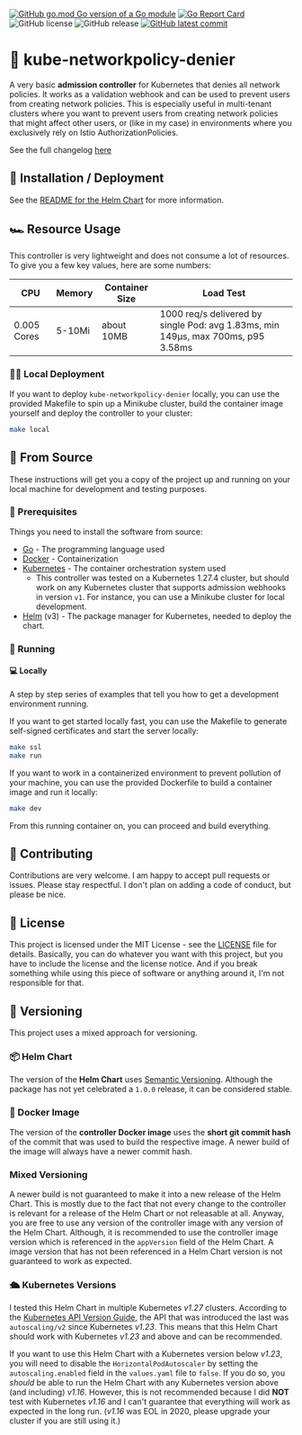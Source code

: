 [![GitHub go.mod Go version of a Go module](https://img.shields.io/github/go-mod/go-version/torbendury/kube-networkpolicy-denier.svg)](https://github.com/torbendury/kube-networkpolicy-denier)
[![Go Report Card](https://goreportcard.com/badge/github.com/torbendury/kube-networkpolicy-denier)](https://goreportcard.com/report/github.com/torbendury/kube-networkpolicy-denier)
![GitHub license](https://img.shields.io/github/license/torbendury/kube-networkpolicy-denier.svg)
![GitHub release](https://img.shields.io/github/release/torbendury/kube-networkpolicy-denier.svg)
[![GitHub latest commit](https://badgen.net/github/last-commit/torbendury/kube-networkpolicy-denier)](https://GitHub.com/torbendury/kube-networkpolicy-denier/commit/)

# 👮 kube-networkpolicy-denier

A very basic **admission controller** for Kubernetes that denies all network policies. It works as a validation webhook and can be used to prevent users from creating network policies. This is especially useful in multi-tenant clusters where you want to prevent users from creating network policies that might affect other users, or (like in my case) in environments where you exclusively rely on Istio AuthorizationPolicies.

See the full changelog [here](https://github.com/torbendury/kube-networkpolicy-denier/blob/main/CHANGELOG.md)

## 🚀 Installation / Deployment

See the [README for the Helm Chart](helm/kube-networkpolicy-denier/README.md) for more information.

## 🏎️ Resource Usage

This controller is very lightweight and does not consume a lot of resources. To give you a few key values, here are some numbers:

| CPU | Memory | Container Size | Load Test |
| ---------- | ------------- | -------------------- | --------- |
| 0.005 Cores | 5-10Mi | about 10MB | 1000 req/s delivered by single Pod: avg 1.83ms, min 149µs, max 700ms, p95 3.58ms |

### 🧑‍💻 Local Deployment

If you want to deploy `kube-networkpolicy-denier` locally, you can use the provided Makefile to spin up a Minikube cluster, build the container image yourself and deploy the controller to your cluster:

```bash
make local
```

## 📝 From Source

These instructions will get you a copy of the project up and running on your local machine for development and testing purposes.

### 💾 Prerequisites

Things you need to install the software from source:

- [Go](https://go.dev/doc/install) - The programming language used
- [Docker](https://docs.docker.com/get-docker/) - Containerization
- [Kubernetes](https://kubernetes.io/docs/tasks/tools/) - The container orchestration system used
  - This controller was tested on a Kubernetes 1.27.4 cluster, but should work on any Kubernetes cluster that supports admission webhooks in version `v1`. For instance, you can use a Minikube cluster for local development.
- [Helm](https://helm.sh/docs/intro/install/) (v3) - The package manager for Kubernetes, needed to deploy the chart.

### 🏃 Running

#### 💻 Locally

A step by step series of examples that tell you how to get a development environment running.

If you want to get started locally fast, you can use the Makefile to generate self-signed certificates and start the server locally:

```bash
make ssl
make run
```

If you want to work in a containerized environment to prevent pollution of your machine, you can use the provided Dockerfile to build a container image and run it locally:

```bash
make dev
```

From this running container on, you can proceed and build everything.

## 🤝 Contributing

Contributions are very welcome. I am happy to accept pull requests or issues. Please stay respectful. I don't plan on adding a code of conduct, but please be nice.

## 📜 License

This project is licensed under the MIT License - see the [LICENSE](LICENSE) file for details. Basically, you can do whatever you want with this project, but you have to include the license and the license notice. And if you break something while using this piece of software or anything around it, I'm not responsible for that.

## 🫴 Versioning

This project uses a mixed approach for versioning.

### 📦 Helm Chart

The version of the **Helm Chart** uses [Semantic Versioning](https://semver.org). Although the package has not yet celebrated a `1.0.0` release, it can be considered stable.

### 🐳 Docker Image

The version of the **controller Docker image** uses the **short git commit hash** of the commit that was used to build the respective image. A newer build of the image will always have a newer commit hash.

### Mixed Versioning

A newer build is not guaranteed to make it into a new release of the Helm Chart. This is mostly due to the fact that not every change to the controller is relevant for a release of the Helm Chart or not releasable at all. Anyway, you are free to use any version of the controller image with any version of the Helm Chart. Although, it is recommended to use the controller image version which is referenced in the `appVersion` field of the Helm Chart. A image version that has not been referenced in a Helm Chart version is not guaranteed to work as expected.

### 🛳️ Kubernetes Versions

I tested this Helm Chart in multiple Kubernetes *v1.27* clusters. According to the [Kubernetes API Version Guide](https://kubernetes.io/docs/reference/using-api/deprecation-guide/), the API that was introduced the last was `autoscaling/v2` since Kubernetes *v1.23*. This means that this Helm Chart should work with Kubernetes *v1.23* and above and can be recommended.

If you want to use this Helm Chart with a Kubernetes version below *v1.23*, you will need to disable the `HorizontalPodAutoscaler` by setting the `autoscaling.enabled` field in the `values.yaml` file to `false`. If you do so, you *should* be able to run the Helm Chart with any Kubernetes version above (and including) *v1.16*. However, this is not recommended because I did **NOT** test with Kubernetes *v1.16* and I can't guarantee that everything will work as expected in the long run. (*v1.16* was EOL in 2020, please upgrade your cluster if you are still using it.)
